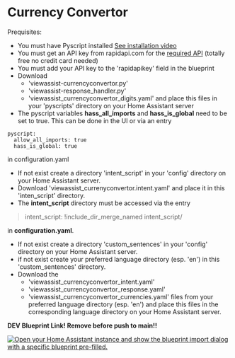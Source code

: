 # Currency Convertor

Prequisites:
* You must have Pyscript installed [See installation video](https://www.youtube.com/watch?v=jpJxZaisbGQ)
* You must get an API key from rapidapi.com for the [required API](https://rapidapi.com/pwshub-pwshub-default/api/crypto-market-prices) (totally free no credit card needed)
* You must add your API key to the 'rapidapikey' field in the blueprint
* Download
  * 'viewassist-currencyconvertor.py'
  * 'viewassist-response_handler.py'
  * 'viewassist_currencyconvertor_digits.yaml'
  and place this files in your 'pyscripts' directory on your Home Assistant server
* The pyscript variables **hass_all_imports** and **hass_is_global** need to be set to true. This can be done in the UI or via an entry
```
pyscript:
  allow_all_imports: true
  hass_is_global: true
```
in configuration.yaml
* If not exist create a directory 'intent_script' in your 'config' directory on your Home Assistant server.
* Download 'viewassist_currenyconvertor.intent.yaml' and place it in this 'inten_script' directory.
* The **intent_script** directory must be accessed via the entry

> intent_script: !include_dir_merge_named intent_script/

in **configuration.yaml**.
* If not exist create a directory 'custom_sentences' in your 'config' directory on your Home Assistant server.
* if not exist create your preferred language directory (esp. 'en') in this 'custom_sentences' directory.
* Download the
  * 'viewassist_currencyconvertor_intent.yaml'
  * 'viewassist_currencyconvertor_response.yaml'
  * 'viewassist_currencyconvertor_currencies.yaml'
  files from your preferred language directory (esp. 'en') and place this files in the corresponding language directory on your Home Assistant server.


**DEV Blueprint Link!  Remove before push to main!!**

[![Open your Home Assistant instance and show the blueprint import dialog with a specific blueprint pre-filled.](https://my.home-assistant.io/badges/blueprint_import.svg)](https://my.home-assistant.io/redirect/blueprint_import/?blueprint_url=https%3A%2F%2Fraw.githubusercontent.com%2FAndrewSteel%2FView-Assist%2Frefs%2Fheads%2Fmain%2FView_Assist_custom_sentences%2Fcommunity_contributions%2FCurrency_Convertor%2Fblueprint-currencyconvertor.yaml)